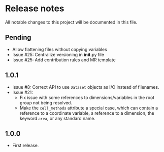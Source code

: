 # Release notes
All notable changes to this project will be documented in this file.

## Pending
- Allow flattening files without copying variables
- Issue #25: Centralize versioning in __init__.py file
- Issue #25: Add contribution rules and MR template

## 1.0.1
- Issue #8: Correct API to use `Dataset` objects as I/O instead of filenames.
- Issue #21:
  - Fix issue with some references to dimensions/variables in the root group
  not being resolved.
  - Make the `cell_methods` attribute a special case, which can contain a
  reference to a coordinate variable, a reference to a dimension, the keyword
  `area`, or any standard name.

## 1.0.0
- First release.
